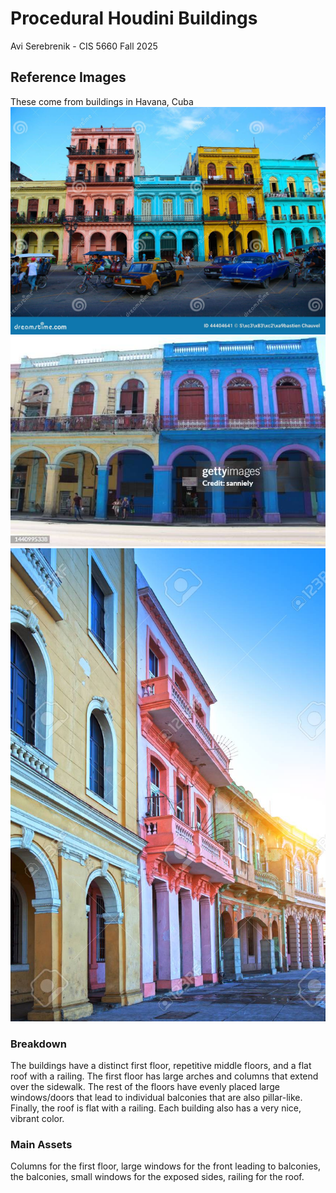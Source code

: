 # Procedural Houdini Buildings

Avi Serebrenik - CIS 5660 Fall 2025

## Reference Images
These come from buildings in Havana, Cuba
![](/Ref1.jpg)
![](/Ref2.jpg)
![](/Ref3.jpg)

### Breakdown
The buildings have a distinct first floor, repetitive middle floors, and a flat roof with a railing. The first floor has large arches and columns that extend over the sidewalk.
The rest of the floors have evenly placed large windows/doors that lead to individual balconies that are also pillar-like. Finally, the roof is flat with a railing.
Each building also has a very nice, vibrant color.

### Main Assets
Columns for the first floor, large windows for the front leading to balconies, the balconies, small windows for the exposed sides, railing for the roof.
